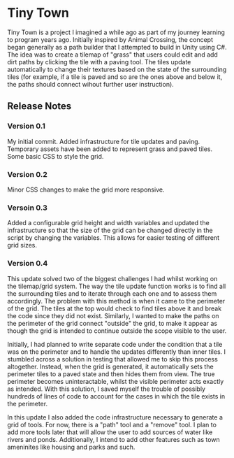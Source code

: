 # Tiny Town
Tiny Town is a project I imagined a while ago as part of my journey learning to program years ago. Initially inspired by Animal Crossing, the concept began generally
as a path builder that I attempted to build in Unity using C#. The idea was to create a tilemap of "grass" that users could edit and add dirt paths by clicking the tile
with a paving tool. The tiles update automatically to change their textures based on the state of the surrounding tiles (for example, if a tile is paved and so are the 
ones above and below it, the paths should connect wihout further user instruction).

## Release Notes

### Version 0.1
My initial commit. Added infrastructure for tile updates and paving. Temporary assets have been added to represent grass and paved tiles. Some basic CSS to style the grid.

### Version 0.2
Minor CSS changes to make the grid more responsive.

### Versoin 0.3
Added a configurable grid height and width variables and updated the infrastructure so that the size of the grid can be changed directly in the script by changing the variables.
This allows for easier testing of different grid sizes.

### Version 0.4
This update solved two of the biggest challenges I had whilst working on the tilemap/grid system. The way the tile update function works is to find all the surrounding tiles
and to iterate through each one and to assess them accordingly. The problem with this method is when it came to the perimeter of the grid. The tiles at the top would check to
find tiles above it and break the code since they did not exist. Similarly, I wanted to make the paths on the perimeter of the grid connect "outside" the grid, to make it appear
as though the grid is intended to continue outside the scope visible to the user.

Initially, I had planned to write separate code under the condition that a tile was on the perimeter and to handle the updates differently than inner tiles. I stumbled across a
solution in testing that allowed me to skip this process altogether. Instead, when the grid is generated, it automatically sets the perimeter tiles to a paved state and then hides
them from view. The true perimeter becomes uninteractable, whilst the visible perimeter acts exactly as intended. With this solution, I saved myself the trouble of possibly hundreds
of lines of code to account for the cases in which the tile exists in the perimeter.

In this update I also added the code infrastructure necessary to generate a grid of tools. For now, there is a "path" tool and a "remove" tool. I plan to add more tools later that will allow
the user to add sources of water like rivers and ponds. Additionally, I intend to add other features such as town ameninites like housing and parks and such.
